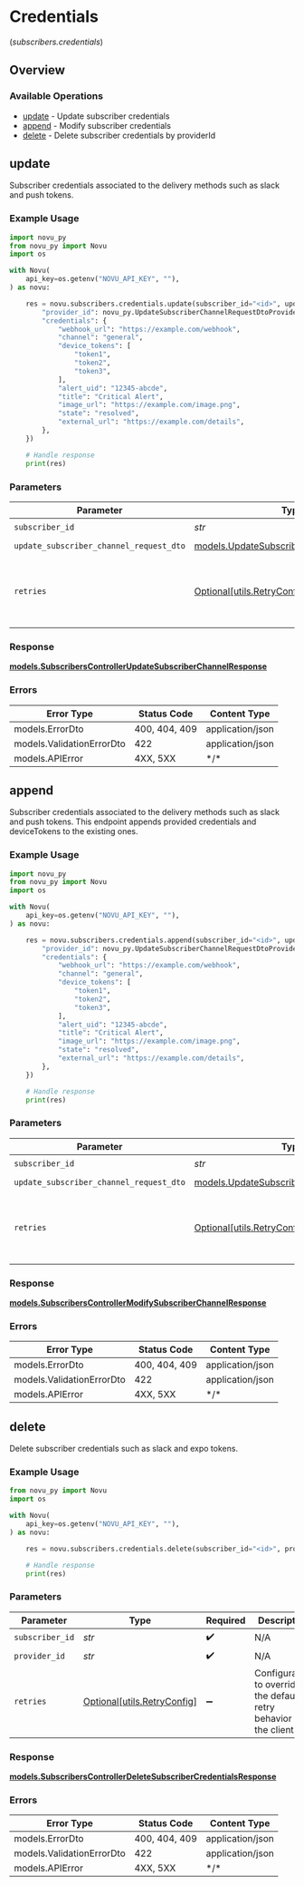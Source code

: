 # Credentials
(*subscribers.credentials*)

## Overview

### Available Operations

* [update](#update) - Update subscriber credentials
* [append](#append) - Modify subscriber credentials
* [delete](#delete) - Delete subscriber credentials by providerId

## update

Subscriber credentials associated to the delivery methods such as slack and push tokens.

### Example Usage

```python
import novu_py
from novu_py import Novu
import os

with Novu(
    api_key=os.getenv("NOVU_API_KEY", ""),
) as novu:

    res = novu.subscribers.credentials.update(subscriber_id="<id>", update_subscriber_channel_request_dto={
        "provider_id": novu_py.UpdateSubscriberChannelRequestDtoProviderID.PUSHPAD,
        "credentials": {
            "webhook_url": "https://example.com/webhook",
            "channel": "general",
            "device_tokens": [
                "token1",
                "token2",
                "token3",
            ],
            "alert_uid": "12345-abcde",
            "title": "Critical Alert",
            "image_url": "https://example.com/image.png",
            "state": "resolved",
            "external_url": "https://example.com/details",
        },
    })

    # Handle response
    print(res)

```

### Parameters

| Parameter                                                                                     | Type                                                                                          | Required                                                                                      | Description                                                                                   |
| --------------------------------------------------------------------------------------------- | --------------------------------------------------------------------------------------------- | --------------------------------------------------------------------------------------------- | --------------------------------------------------------------------------------------------- |
| `subscriber_id`                                                                               | *str*                                                                                         | :heavy_check_mark:                                                                            | N/A                                                                                           |
| `update_subscriber_channel_request_dto`                                                       | [models.UpdateSubscriberChannelRequestDto](../../models/updatesubscriberchannelrequestdto.md) | :heavy_check_mark:                                                                            | N/A                                                                                           |
| `retries`                                                                                     | [Optional[utils.RetryConfig]](../../models/utils/retryconfig.md)                              | :heavy_minus_sign:                                                                            | Configuration to override the default retry behavior of the client.                           |

### Response

**[models.SubscribersControllerUpdateSubscriberChannelResponse](../../models/subscriberscontrollerupdatesubscriberchannelresponse.md)**

### Errors

| Error Type                | Status Code               | Content Type              |
| ------------------------- | ------------------------- | ------------------------- |
| models.ErrorDto           | 400, 404, 409             | application/json          |
| models.ValidationErrorDto | 422                       | application/json          |
| models.APIError           | 4XX, 5XX                  | \*/\*                     |

## append

Subscriber credentials associated to the delivery methods such as slack and push tokens.
    This endpoint appends provided credentials and deviceTokens to the existing ones.

### Example Usage

```python
import novu_py
from novu_py import Novu
import os

with Novu(
    api_key=os.getenv("NOVU_API_KEY", ""),
) as novu:

    res = novu.subscribers.credentials.append(subscriber_id="<id>", update_subscriber_channel_request_dto={
        "provider_id": novu_py.UpdateSubscriberChannelRequestDtoProviderID.ZULIP,
        "credentials": {
            "webhook_url": "https://example.com/webhook",
            "channel": "general",
            "device_tokens": [
                "token1",
                "token2",
                "token3",
            ],
            "alert_uid": "12345-abcde",
            "title": "Critical Alert",
            "image_url": "https://example.com/image.png",
            "state": "resolved",
            "external_url": "https://example.com/details",
        },
    })

    # Handle response
    print(res)

```

### Parameters

| Parameter                                                                                     | Type                                                                                          | Required                                                                                      | Description                                                                                   |
| --------------------------------------------------------------------------------------------- | --------------------------------------------------------------------------------------------- | --------------------------------------------------------------------------------------------- | --------------------------------------------------------------------------------------------- |
| `subscriber_id`                                                                               | *str*                                                                                         | :heavy_check_mark:                                                                            | N/A                                                                                           |
| `update_subscriber_channel_request_dto`                                                       | [models.UpdateSubscriberChannelRequestDto](../../models/updatesubscriberchannelrequestdto.md) | :heavy_check_mark:                                                                            | N/A                                                                                           |
| `retries`                                                                                     | [Optional[utils.RetryConfig]](../../models/utils/retryconfig.md)                              | :heavy_minus_sign:                                                                            | Configuration to override the default retry behavior of the client.                           |

### Response

**[models.SubscribersControllerModifySubscriberChannelResponse](../../models/subscriberscontrollermodifysubscriberchannelresponse.md)**

### Errors

| Error Type                | Status Code               | Content Type              |
| ------------------------- | ------------------------- | ------------------------- |
| models.ErrorDto           | 400, 404, 409             | application/json          |
| models.ValidationErrorDto | 422                       | application/json          |
| models.APIError           | 4XX, 5XX                  | \*/\*                     |

## delete

Delete subscriber credentials such as slack and expo tokens.

### Example Usage

```python
from novu_py import Novu
import os

with Novu(
    api_key=os.getenv("NOVU_API_KEY", ""),
) as novu:

    res = novu.subscribers.credentials.delete(subscriber_id="<id>", provider_id="<id>")

    # Handle response
    print(res)

```

### Parameters

| Parameter                                                           | Type                                                                | Required                                                            | Description                                                         |
| ------------------------------------------------------------------- | ------------------------------------------------------------------- | ------------------------------------------------------------------- | ------------------------------------------------------------------- |
| `subscriber_id`                                                     | *str*                                                               | :heavy_check_mark:                                                  | N/A                                                                 |
| `provider_id`                                                       | *str*                                                               | :heavy_check_mark:                                                  | N/A                                                                 |
| `retries`                                                           | [Optional[utils.RetryConfig]](../../models/utils/retryconfig.md)    | :heavy_minus_sign:                                                  | Configuration to override the default retry behavior of the client. |

### Response

**[models.SubscribersControllerDeleteSubscriberCredentialsResponse](../../models/subscriberscontrollerdeletesubscribercredentialsresponse.md)**

### Errors

| Error Type                | Status Code               | Content Type              |
| ------------------------- | ------------------------- | ------------------------- |
| models.ErrorDto           | 400, 404, 409             | application/json          |
| models.ValidationErrorDto | 422                       | application/json          |
| models.APIError           | 4XX, 5XX                  | \*/\*                     |